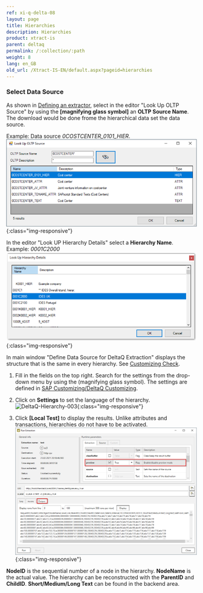 ```yaml
---
ref: xi-q-delta-08
layout: page
title: Hierarchies
description: Hierarchies
product: xtract-is
parent: deltaq
permalink: /:collection/:path
weight: 8
lang: en_GB
old_url: /Xtract-IS-EN/default.aspx?pageid=hierarchies
---
```


### Select Data Source
As shown in [Defining an extractor](../deltaq/extractor-define), select in the editor "Look Up OLTP Source" by using the **[magnifying glass symbol]** an **OLTP Source Name**.
The download would be done frome the hierarchical data set the data source.

Example: Data source *0COSTCENTER_0101_HIER*.
![DeltaQ-Hierarchy-001](/img/content/DeltaQ-Hierarchy-001.png){:class="img-responsive"}

In the editor "Look UP Hierarchy Details" select a **Hierarchy Name**.
Example: *0001C2000*
![DeltaQ-Hierarchy-002](/img/content/DeltaQ-Hierarchy-002.png){:class="img-responsive"}


In main window "Define Data Source for DeltaQ Extraction" displays the structure that is the same in every hierarchy. See [Customizing Check](../deltaq/customizing-check).

1. Fill in the fields on the top right. Search for the settings from the drop-down menu by using the (magnifying glass symbol). The settings are defined in [SAP Customizing/DeltaQ Customizing](../sap-customizing/customizing-for-deltaq).
2. Click on **Settings** to set the language of the hierarchy.
![DeltaQ-Hierarchy-003](/img/content/DeltaQ-Hierarchy-003.png){:class="img-responsive"}

3. Click **[Local Test]** to display the results.
Unlike attributes and transactions, hierarchies do not have to be activated.
![DeltaQ-Hierarchy-004](/img/content/DeltaQ-Hierarchy-004.png){:class="img-responsive"}

**NodeID** is the sequential number of a node in the hierarchy.
**NodeName** is the actual value. The hierarchy can be reconstructed with the **ParentID** and **ChildID**.
**Short/Medium/Long Text** can be found in the backend area.
